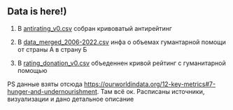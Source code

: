 
## Data is here!)

1. В [antirating_v0.csv](https://github.com/kamranuz/nis-network/blob/master/Data/antirating_v0.csv "меме") собран кривоватый антирейтинг

2. В [data_merged_2006-2022.csv](https://github.com/kamranuz/nis-network/blob/master/Data/data_merged_2006-2022.csv "пепе") инфа о объемах гумантарной помощи от страны А в страну Б


3. В [rating_donation_v0.csv](https://github.com/kamranuz/nis-network/blob/master/Data/rating_donation_v0.csv "жмакай давай") объеденнен кривой рейтинг с гуманитарной помощью 


PS данные взяты отсюда https://ourworldindata.org/12-key-metrics#7-hunger-and-undernourishment. Там всё ок. Расписаны источники, визуализации и дано детальное описание 
